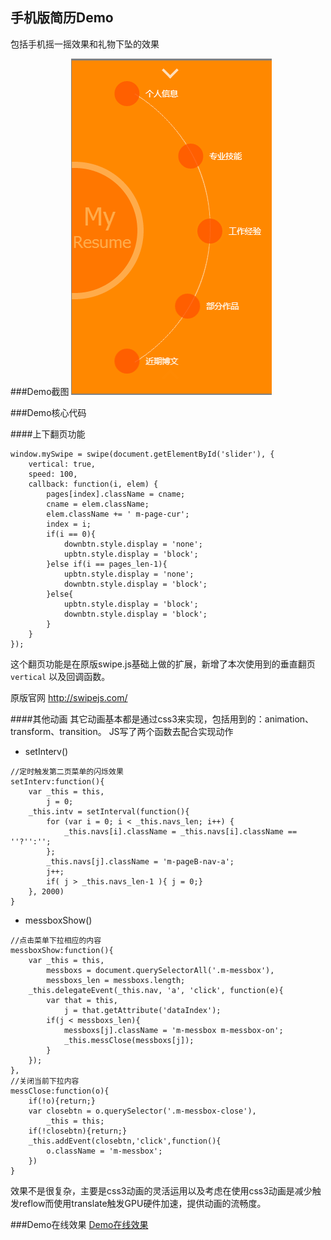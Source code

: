 
## 手机版简历Demo
包括手机摇一摇效果和礼物下坠的效果

###Demo截图
![截图1](img/demo01.png)

###Demo核心代码

####上下翻页功能

```
window.mySwipe = swipe(document.getElementById('slider'), {
    vertical: true,
    speed: 100,
    callback: function(i, elem) {
        pages[index].className = cname;
        cname = elem.className;
        elem.className += ' m-page-cur';
        index = i;
        if(i == 0){
            downbtn.style.display = 'none';
            upbtn.style.display = 'block';
        }else if(i == pages_len-1){
            upbtn.style.display = 'none';
            downbtn.style.display = 'block';
        }else{
            upbtn.style.display = 'block';
            downbtn.style.display = 'block';
        }
    }
});
```
这个翻页功能是在原版swipe.js基础上做的扩展，新增了本次使用到的垂直翻页 ``vertical`` 以及回调函数。

原版官网 http://swipejs.com/

####其他动画
其它动画基本都是通过css3来实现，包括用到的：animation、transform、transition。
JS写了两个函数去配合实现动作

+ setInterv()
```
//定时触发第二页菜单的闪烁效果
setInterv:function(){
	var _this = this,
		j = 0;
	_this.intv = setInterval(function(){
		for (var i = 0; i < _this.navs_len; i++) {
			_this.navs[i].className = _this.navs[i].className == ''?'':'';
		};
		_this.navs[j].className = 'm-pageB-nav-a';
		j++;
		if( j > _this.navs_len-1 ){ j = 0;}
	}, 2000)
}
```

+ messboxShow()
```
//点击菜单下拉相应的内容
messboxShow:function(){
	var _this = this,
		messboxs = document.querySelectorAll('.m-messbox'),
		messboxs_len = messboxs.length;
	_this.delegateEvent(_this.nav, 'a', 'click', function(e){
		var that = this,
			j = that.getAttribute('dataIndex');
		if(j < messboxs_len){
			messboxs[j].className = 'm-messbox m-messbox-on';
			_this.messClose(messboxs[j]);
		}
    });
},
//关闭当前下拉内容
messClose:function(o){
	if(!o){return;}
	var closebtn = o.querySelector('.m-messbox-close'),
		_this = this;
	if(!closebtn){return;}
	_this.addEvent(closebtn,'click',function(){
		o.className = 'm-messbox';
	})
}
```
效果不是很复杂，主要是css3动画的灵活运用以及考虑在使用css3动画是减少触发reflow而使用translate触发GPU硬件加速，提供动画的流畅度。

###Demo在线效果
[Demo在线效果](http://www.w3cmark.com/demo/resume/)


